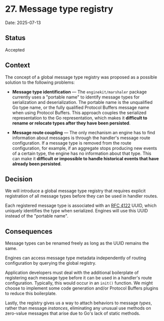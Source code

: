 # 27. Message type registry

Date: 2025-07-13

## Status

Accepted

## Context

The concept of a global message type registry was proposed as a possible
solution to the following problems:

- **Message type identification** — The `enginekit/marshaler` package currently
  uses a "portable name" to identify message types for serialization and
  deserialization. The portable name is the unqualified Go type name, or the
  fully qualified Protocol Buffers message name when using Protocol Buffers.
  This approach couples the serialized representation to the Go representation,
  which makes it **difficult to rename or relocate types after they have been
  persisted**.

- **Message route coupling** — The only mechanism an engine has to find
  information about messages is through the handler's message route
  configuration. If a message type is removed from the route configuration, for
  example, if an aggregate stops producing new events of a certain type, the
  engine has no information about that type. This can make it **difficult or
  impossible to handle historical events that have already been persisted**.

## Decision

We will introduce a global message type registry that requires explicit
registration of all message types before they can be used in handler routes.

Each registered message type is associated with an [RFC 4122] UUID, which
uniquely identifies the type when serialized. Engines will use this UUID instead
of the "portable name".

## Consequences

Message types can be renamed freely as long as the UUID remains the same.

Engines can access message type metadata independently of routing configuration
by querying the global registry.

Application developers must deal with the additional boilerplate of registering
each message type before it can be used in a handler's route configuration.
Typically, this would occur in an `init()` function. We might choose to
implement some code generation and/or Protocol Buffers plugins to reduce this
boilerplate.

Lastly, the registry gives us a way to attach behaviors to message _types_,
rather than message _instances_, eliminating any unusual use methods on
zero-value messages that arise due to Go's lack of static methods.

<!-- references -->

[RFC 4122]: https://datatracker.ietf.org/doc/html/rfc4122
